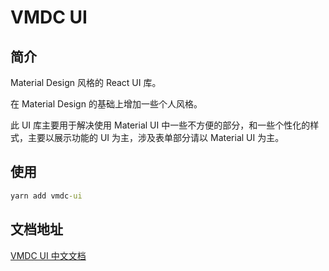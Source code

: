 # VMDC UI

## 简介

Material Design 风格的 React UI 库。

在 Material Design 的基础上增加一些个人风格。

此 UI 库主要用于解决使用 Material UI 中一些不方便的部分，和一些个性化的样式，主要以展示功能的 UI 为主，涉及表单部分请以 Material UI 为主。

## 使用

``` cmd
yarn add vmdc-ui
```

## 文档地址

[VMDC UI 中文文档](https://virstudio.github.io/VMDC-UI/)
